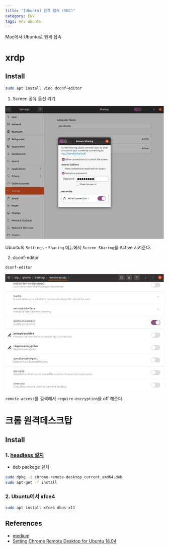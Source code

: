 ```yaml
---
title: "[Ubuntu] 원격 접속 (VNC)"
category: ENV
tags: env ubuntu
---
```


Mac에서 Ubuntu로 원격 접속

<!--more-->

# xrdp

## Install

```sh
sudo apt install vino dconf-editor
```

1. Screen 공유 옵션 켜기

![](/assets/images/21-09-11-ubuntu-remote-2021-09-11-19-36-46.png)

Ubuntu의 `Settings` - `Sharing` 메뉴에서 `Screen Sharing`을 Active 시켜준다.

2. dconf-editor

```sh
dconf-editor
```

![](/assets/images/21-09-11-ubuntu-remote-2021-09-11-19-45-30.png)

`remote-access`를 검색해서 `require-encryption`을 off 해준다.

# 크롬 원격데스크탑

## Install

### 1. [headless 설치](https://remotedesktop.google.com/headless)

- deb package 설치
  
```sh
sudo dpkg -i chrome-remote-desktop_current_amd64.deb
sudo apt-get -f install
```


### 2. Ubuntu에서 xfce4 

```sh
sudo apt install xfce4 dbus-x11
```


## References

- [medium](https://medium.com/@vsimon/how-to-install-chrome-remote-desktop-on-ubuntu-18-04-52d99980d83e)
- [Setting Chrome Remote Desktop for Ubuntu 18.04](https://gist.github.com/joyk50/a5aa0518928874589988c5900639fb5e)